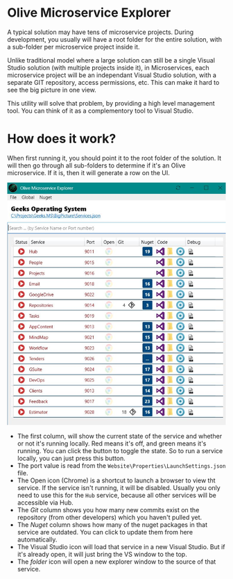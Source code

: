 # Olive Microservice Explorer

A typical solution may have tens of microservice projects. During development, you usually will have a root folder for the entire solution, with a sub-folder per microservice project inside it. 

Unlike traditional model where a large solution can still be a single Visual Studio solution (with multiple projects inside it), in Microservices, each microservice project will be an independant Visual Studio solution, with a separate GIT repository, access permissions, etc. This can make it hard to see the big picture in one view.

This utility will solve that problem, by providing a high level management tool. You can think of it as a complementory tool to Visual Studio.

# How does it work?

When first running it, you should point it to the root folder of the solution.
It will then go through all sub-folders to determine if it's an Olive microservice. If it is, then it will generate a row on the UI.

![screenshot](Resources/Screenshot.JPG)

- The first column, will show the current state of the service and whether or not it's running locally. Red means it's off, and green means it's running. You can click the button to toggle the state. So to run a service locally, you can just press this button.
- The port value is read from the `Website\Properties\LaunchSettings.json` file.
- The Open icon (Chrome) is a shortcut to launch a browser to view tht service. If the service isn't running, it will be disabled. Usually you only need to use this for the `Hub` service, because all other services will be accessible via Hub.
- The *Git* column shows you how many new commits exist on the repository (from other developers) which you haven't pulled yet.
- The *Nuget* column shows how many of the nuget packages in that service are outdated. You can click to update them from here automatically.
- The Visual Studio icon will load that service in a new Visual Studio. But if it's already open, it will just bring the VS window to the top.
- The *folder* icon will open a new explorer window to the source of that service.



